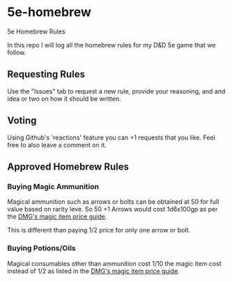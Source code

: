 # 5e-homebrew
5e Homebrew Rules

In this repo I will log all the homebrew rules for my D&D 5e game that we follow.

## Requesting Rules

Use the "Issues" tab to request a new rule, provide your reasoning, and and idea or two on how it should be written.

## Voting

Using Github's 'reactions' feature you can +1 requests that you like. Feel free to also leave a comment on it.

## Approved Homebrew Rules

### Buying Magic Ammunition
Magical ammunition such as arrows or bolts can be obtained at 50 for full value based on rarity leve. So 50 +1 Arrows would cost 1d6x100gp as per the [DMG's magic item price guide](https://www.dndbeyond.com/sources/xgte/downtime-revisited#BuyingaMagicItem).

This is different than paying 1/2 price for only one arrow or bolt.

### Buying Potions/Oils
Magical consumables other than ammunition cost 1/10 the magic item cost instead of 1/2 as listed in the [DMG's magic item price guide](https://www.dndbeyond.com/sources/xgte/downtime-revisited#BuyingaMagicItem).
